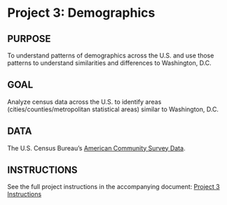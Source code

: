 # Project 3: Demographics

## PURPOSE 
To understand patterns of demographics across the U.S. and use those patterns to understand similarities and differences to Washington, D.C.

## GOAL
Analyze census data across the U.S. to identify areas (cities/counties/metropolitan statistical areas) similar to Washington, D.C.

## DATA
The U.S. Census Bureau’s [American Community Survey Data](https://www.census.gov/programs-surveys/acs/data.html).

## INSTRUCTIONS
See the full project instructions in the accompanying document: [Project 3 Instructions](instructions/Project3_Instructions.pdf)
